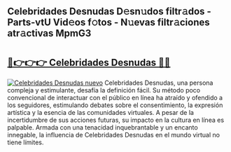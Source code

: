## Celebridades Desnudas D𝚎sn𝚞dos filtr𝚊dos - Parts-vtU Vid𝚎os f𝚘tos - N𝚞evas filtr𝚊ciones atr𝚊ctivas MpmG3

# <h2><a href="http://mb6y9wv.tromn.icu/?c=Celebridades+Desnudas">🔗👉👉👉 Celebridades Desnudas 🔗🔗</a></h2>

[![Celebridades Desnudas nuevo](https://i.imgur.com/pEAQMta.gif)](http://mb6y9wv.tromn.icu/?c=Celebridades+Desnudas)
Celebridades Desnudas, una persona compleja y estimulante, desafía la definición fácil. Su método poco convencional de interactuar con el público en línea ha atraído y ofendido a los seguidores, estimulando debates sobre el consentimiento, la expresión artística y la esencia de las comunidades virtuales. A pesar de la incertidumbre de sus acciones futuras, su impacto en la cultura en línea es palpable. Armada con una tenacidad inquebrantable y un encanto innegable, la influencia de Celebridades Desnudas en el mundo virtual no tiene límites.
